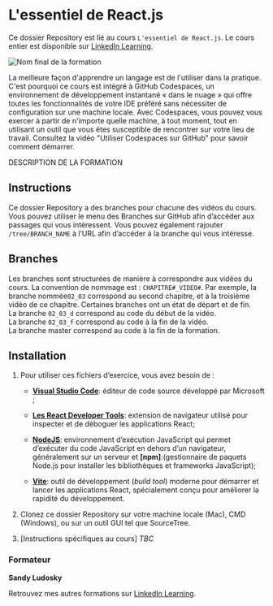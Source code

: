 # L'essentiel de React.js

Ce dossier Repository est lié au cours `L'essentiel de React.js`. Le cours entier est disponible sur [LinkedIn Learning][lil-course-url].

![Nom final de la formation][lil-thumbnail-url] 

La meilleure façon d'apprendre un langage est de l'utiliser dans la pratique. C'est pourquoi ce cours est intégré à GitHub Codespaces, un environnement de développement instantané « dans le nuage » qui offre toutes les fonctionnalités de votre IDE préféré sans nécessiter de configuration sur une machine locale. Avec Codespaces, vous pouvez vous exercer à partir de n'importe quelle machine, à tout moment, tout en utilisant un outil que vous êtes susceptible de rencontrer sur votre lieu de travail. Consultez la vidéo "Utiliser Codespaces sur GitHub" pour savoir comment démarrer.    

DESCRIPTION DE LA FORMATION

## Instructions

Ce dossier Repository a des branches pour chacune des vidéos du cours. Vous pouvez utiliser le menu des Branches sur GitHub afin d’accéder aux passages qui vous intéressent. Vous pouvez également rajouter `/tree/BRANCH_NAME` à l’URL afin d’accéder à la branche qui vous intéresse. 

## Branches

Les branches sont structurées de manière à correspondre aux vidéos du cours. La convention de nommage est : `CHAPITRE#_VIDEO#`. Par exemple, la branche nommée`02_03` correspond au second chapitre, et à la troisième vidéo de ce chapitre. Certaines branches ont un état de départ et de fin.  
La branche `02_03_d` correspond au code du début de la vidéo.  
La branche `02_03_f` correspond au code à la fin de la vidéo.  
La branche master correspond au code à la fin de la formation. 

## Installation

1. Pour utiliser ces fichiers d’exercice, vous avez besoin de : 
   - [**Visual Studio Code**](https://code.visualstudio.com/): 
   éditeur de code source développé par Microsoft ;

   - [**Les React Developer Tools**](https://react.dev/learn/react-developer-tools): extension de navigateur utilisé pour inspecter et de déboguer les applications React;

   - [**NodeJS**](https://nodejs.org/en/download): environnement d’exécution JavaScript qui permet d’exécuter du code JavaScript en dehors d’un navigateur, généralement sur un serveur et **[npm]**:(gestionnaire de paquets Node.js pour installer les bibliothèques et frameworks JavaScript);

   - [**Vite**](https://vite.dev/guide/using-plugins.html): outil de développement (*build tool*) moderne pour démarrer et lancer les applications React, spécialement conçu pour améliorer la rapidité du développement. 

2. Clonez ce dossier Repository sur votre machine locale (Mac), CMD (Windows), ou sur un outil GUI tel que SourceTree. 
3. [Instructions spécifiques au cours] *TBC* 

### Formateur

**Sandy Ludosky**

Retrouvez mes autres formations sur [LinkedIn Learning](https://www.linkedin.com/learning/instructors/sandy-ludosky).

[0]: # "Replace these placeholder URLs with actual course URLs"
[lil-course-url]: https://www.linkedin.com/learning/l-essentiel-de-react-js-25359283
[lil-thumbnail-url]: https://media.licdn.com/dms/image/v2/D4E0DAQFGPBxhQJ7kmw/learning-public-crop_675_1200/B4EZb2Pn9MHMAY-/0/1747888013388?e=2147483647&v=beta&t=v0JuoBlVhonQX3RwwCX4KejDdvq_blF5IZwSMsfSBzs
[lil-URL-trainer]: https://www.linkedin.com/learning/instructors/sandy-ludosky
[1]: # "End of FR-Instruction ###############################################################################################"
